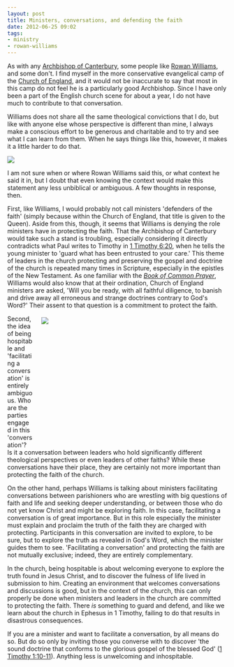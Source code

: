 ```yaml
---
layout: post
title: Ministers, conversations, and defending the faith
date: 2012-06-25 09:02
tags:
- ministry
- rowan-williams
---
```

<p>As with any <a href="http://en.wikipedia.org/wiki/Archbishop_of_Canterbury" target="_blank">Archbishop of Canterbury</a>, some people like <a href="http://en.wikipedia.org/wiki/Rowan_Williams" target="_blank">Rowan Williams</a>, and some don't. I find myself in the more conservative evangelical camp of the <a href="http://www.churchofengland.org" target="_blank">Church of England</a>, and it would not be inaccurate to say that most in this camp do not feel he is a particularly good Archbishop. Since I have only been a part of the English church scene for about a year, I do not have much to contribute to that conversation.</p>
<p>Williams does not share all the same theological convictions that I do, but like with anyone else whose perspective is different than mine, I always make a conscious effort to be generous and charitable and to try and see what I can learn from them. When he says things like this, however, it makes it a little harder to do that.</p>
<img src="https://dl.dropbox.com/u/3897986/Jake%20Blog%20Images/williams_tweet.png" />
<p>I am not sure when or where Rowan Williams said this, or what context he said it in, but I doubt that even knowing the context would make this statement any less unbiblical or ambiguous. A few thoughts in response, then.</p>
<p>First, like Williams, I would probably not call ministers 'defenders of the faith' (simply because within the Church of England, that title is given to the Queen). Aside from this, though, it seems that Williams is denying the role ministers have in protecting the faith. That the Archbishop of Canterbury would take such a stand is troubling, especially considering it directly contradicts what Paul writes to Timothy in <a href="http://www.biblegateway.com/passage/?search=1%20Timothy%206:20&amp;version=NIV1984" target="_blank">1 Timothy 6:20</a>, when he tells the young minister to 'guard what has been entrusted to your care.' This theme of leaders in the church protecting and preserving the gospel and doctrine of the church is repeated many times in Scripture, especially in the epistles of the New Testament. As one familiar with the <a href="http://www.churchofengland.org/prayer-worship/worship/book-of-common-prayer.aspx" target="_blank"><em>Book of Common Prayer</em></a>, Williams would also know that at their ordination, Church of England ministers are asked, 'Will you be ready, with all faithful diligence, to banish and drive away all erroneous and strange doctrines contrary to God's Word?' Their assent to that question is a commitment to protect the faith.</p>
<div style="float: right; margin: 5px 1px 0px 20px; width: 425px; height: 287px;"><img src="https://dl.dropbox.com/u/3897986/Jake%20Blog%20Images/conversation.jpg" /></div>
<p>Second, the idea of being hospitable and 'facilitating a conversation' is entirely ambiguous. Who are the parties engaged in this 'conversation'? Is it a conversation between leaders who hold significantly different theological perspectives or even leaders of other faiths? While these conversations have their place, they are certainly not more important than protecting the faith of the church.</p>
<p>On the other hand, perhaps Williams is talking about ministers facilitating conversations between parishioners who are wrestling with big questions of faith and life and seeking deeper understanding, or between those who do not yet know Christ and might be exploring faith. In this case, facilitating a conversation is of great importance. But in this role especially the minister must explain and proclaim the truth of the faith they are charged with protecting. Participants in this conversation are invited to explore, to be sure, but to explore the truth as revealed in God's Word, which the minister guides them to see. 'Facilitating a conversation' and protecting the faith are not mutually exclusive; indeed, they are entirely complementary.</p>
<p>In the church, being hospitable is about welcoming everyone to explore the truth found in Jesus Christ, and to discover the fulness of life lived in submission to him. Creating an environment that welcomes conversations and discussions is good, but in the context of the church, this can only properly be done when ministers and leaders in the church are committed to protecting the faith. There <em>is </em>something to guard and defend, and like we learn about the church in Ephesus in 1 Timothy, failing to do that results in disastrous consequences.</p>

If you are a minister and want to facilitate a conversation, by all means do so. But do so only by inviting those you converse with to discover 'the sound doctrine that conforms to the glorious gospel of the blessed God' (<a href="http://www.biblegateway.com/passage/?search=1%20timothy%201:3-11&amp;version=NIV1984" target="_blank">1 Timothy 1:10-11</a>). Anything less is unwelcoming and inhospitable.
